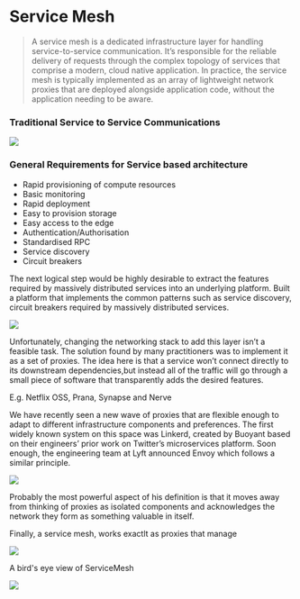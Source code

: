 # Service Mesh

> A service mesh is a dedicated infrastructure layer for handling service-to-service communication. It’s responsible for the reliable delivery of requests through the complex topology of services that comprise a modern, cloud native application. In practice, the service mesh is typically implemented as an array of lightweight network proxies that are deployed alongside application code, without the application needing to be aware.

### Traditional Service to Service Communications

![](https://philcalcado.com/img/service-mesh/4.png)

### General Requirements for Service based architecture
- Rapid provisioning of compute resources
- Basic monitoring
- Rapid deployment
- Easy to provision storage
- Easy access to the edge
- Authentication/Authorisation
- Standardised RPC
- Service discovery
- Circuit breakers

The next logical step would be highly desirable to extract the features required by massively distributed services 
into an underlying platform. Built a platform that implements the common patterns such as service discovery, circuit breakers
required by massively distributed services.

![](https://philcalcado.com/img/service-mesh/5.png)

Unfortunately, changing the networking stack to add this layer isn’t a feasible task. The solution found by many practitioners
was to implement it as a set of proxies. The idea here is that a service won’t connect directly to its downstream dependencies,but instead all of the traffic will go through a small piece of software that transparently adds the desired features.

E.g. Netflix OSS, Prana, Synapse and Nerve


We  have recently seen a new wave of proxies that are flexible enough to adapt to different infrastructure components and preferences. The first widely known system on this space was Linkerd, created by Buoyant based on their engineers’ prior work on Twitter’s microservices platform. Soon enough, the engineering team at Lyft announced Envoy which follows a similar principle.

![](https://philcalcado.com/img/service-mesh/6-a.png)

Probably the most powerful aspect of his definition is that it moves away from thinking of proxies as isolated components and acknowledges the network they form as something valuable in itself.

Finally, a service mesh, works exactlt as proxies that manage 

![](https://philcalcado.com/img/service-mesh/6-b.png)

A bird's eye view of ServiceMesh

![](https://philcalcado.com/img/service-mesh/mesh3.png)

